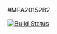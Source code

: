 #MPA20152B2

[![Build Status](https://travis-ci.org/IUT-Blagnac/MPA_2015_G2B2.svg?branch=master)](https://travis-ci.org/IUT-Blagnac/MPA_2015_G2B2)

